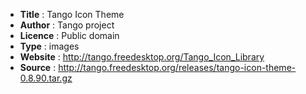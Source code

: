 - **Title** : Tango Icon Theme
- **Author** : Tango project  
- **Licence** : Public domain
- **Type** : images
- **Website** : http://tango.freedesktop.org/Tango_Icon_Library
- **Source** : http://tango.freedesktop.org/releases/tango-icon-theme-0.8.90.tar.gz
